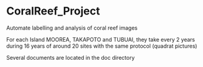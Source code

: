 # CoralReef_Project
Automate labelling and analysis of coral reef images

For each Island MOOREA, TAKAPOTO and TUBUAI, they take every 2 years during 16 years of around 20 sites with the same protocol (quadrat pictures)

Several documents are located in the doc directory
